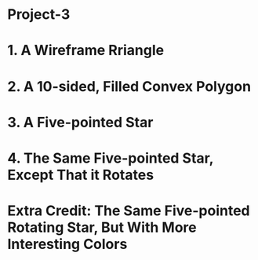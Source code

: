 # Project-3

# 1. A Wireframe Rriangle
# 2. A 10-sided, Filled Convex Polygon
# 3. A Five-pointed Star
# 4. The Same Five-pointed Star, Except That it Rotates

# Extra Credit: The Same Five-pointed Rotating Star, But With More Interesting Colors
